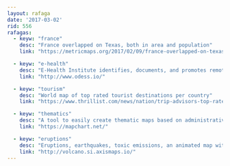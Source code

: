 ```yaml
---
layout: rafaga
date: '2017-03-02'
rid: 556
rafagas:
  - keyw: "france"
    desc: "France overlapped on Texas, both in area and population"
    link: "https://metricmaps.org/2017/02/09/france-overlapped-on-texas/"

  - keyw: "e-health"
    desc: "E-Health Institute identifies, documents, and promotes remote health initiatives in developing countries"
    link: "http://www.odess.io/"

  - keyw: "tourism"
    desc: "World map of top rated tourist destinations per country"
    link: "https://www.thrillist.com/news/nation/trip-advisors-top-rated-tourist-destinations-across-the-world"

  - keyw: "thematics"
    desc: "A tool to easily create thematic maps based on administrative boundaries"
    link: "https://mapchart.net/"

  - keyw: "eruptions"
    desc: "Eruptions, earthquakes, toxic emissions, an animated map with sounds and data since 1960"
    link: "http://volcano.si.axismaps.io/"
---
```


